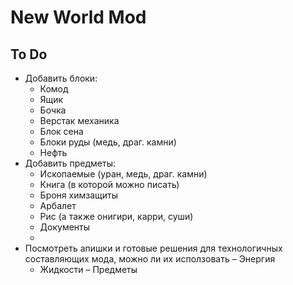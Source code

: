 # New World Mod

## To Do
- Добавить блоки:
	- Комод
	- Ящик
	- Бочка
	- Верстак механика
	- Блок сена
	- Блоки руды (медь, драг. камни)
	- Нефть
- Добавить предметы:
	- Ископаемые (уран, медь, драг. камни)
	- Книга (в которой можно писать)
	- Броня химзащиты
	- Арбалет
	- Рис (а также онигири, карри, суши)
	- Документы
	- 
- Посмотреть апишки и готовые решения для технологичных составляющих мода, можно ли их исползовать
	– Энергия
	- Жидкости
	– Предметы